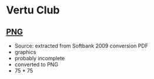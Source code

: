 # Vertu Club #

## [PNG](png/) ##

- Source: extracted from Softbank 2009 conversion PDF
-  graphics
- probably incomplete
- converted to PNG
- 75 * 75
